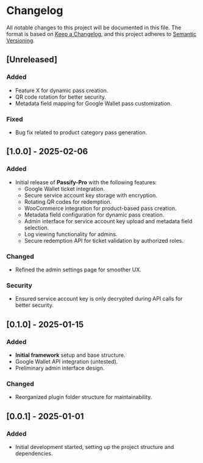 # Changelog

All notable changes to this project will be documented in this file. The format is based on [Keep a Changelog](https://keepachangelog.com/en/1.0.0/), and this project adheres to [Semantic Versioning](https://semver.org/).

## [Unreleased]
### Added
- Feature X for dynamic pass creation.
- QR code rotation for better security.
- Metadata field mapping for Google Wallet pass customization.

### Fixed
- Bug fix related to product category pass generation.

## [1.0.0] - 2025-02-06
### Added
- Initial release of **Passify-Pro** with the following features:
  - Google Wallet ticket integration.
  - Secure service account key storage with encryption.
  - Rotating QR codes for redemption.
  - WooCommerce integration for product-based pass creation.
  - Metadata field configuration for dynamic pass creation.
  - Admin interface for service account key upload and metadata field selection.
  - Log viewing functionality for admins.
  - Secure redemption API for ticket validation by authorized roles.

### Changed
- Refined the admin settings page for smoother UX.

### Security
- Ensured service account key is only decrypted during API calls for better security.

## [0.1.0] - 2025-01-15
### Added
- **Initial framework** setup and base structure.
- Google Wallet API integration (untested).
- Preliminary admin interface design.

### Changed
- Reorganized plugin folder structure for maintainability.

## [0.0.1] - 2025-01-01
### Added
- Initial development started, setting up the project structure and dependencies.
